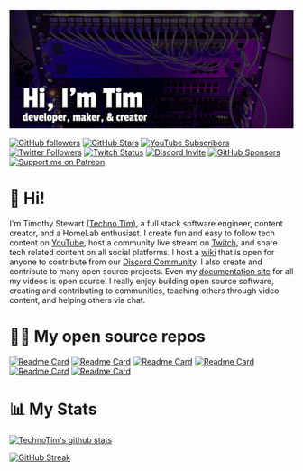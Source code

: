 
![Hero image](https://raw.githubusercontent.com/timothystewart6/images/master/techno-timgithub-profile.jpg)

[![GitHub followers](https://img.shields.io/github/followers/timothystewart6?logo=GitHub&style=for-the-badge)](https://l.technotim.live/github)
[![GitHub Stars](https://img.shields.io/github/stars/techno-tim?logo=github&style=for-the-badge)](https://l.technotim.live/github)
[![YouTube Subscribers](https://img.shields.io/youtube/channel/subscribers/UCOk-gHyjcWZNj3Br4oxwh0A?logo=youtube&logoColor=E05D44&style=for-the-badge&label=YouTube)](https://l.technotim.live/subscribe) 
[![Twitter Followers](https://img.shields.io/twitter/follow/technotimlive?color=0E7FC0&logo=twitter&style=for-the-badge&label=Twitter)](https://l.technotim.live/twitter)
[![Twitch Status](https://img.shields.io/twitch/status/technotim?color=9147FF&logo=twitch&style=for-the-badge)](https://l.technotim.live/twitch)
[![Discord Invite](https://img.shields.io/discord/677701098101932032?color=4A55CC&label=Discord&logo=discord&style=for-the-badge)](https://l.technotim.live/discord)
[![GitHub Sponsors](https://img.shields.io/github/sponsors/timothystewart6?color=BF4B8A&logo=githubsponsors&style=for-the-badge&label=Sponsor%20on%20Github)](https://l.technotim.live/github-sponsor)
[![Support me on Patreon](https://img.shields.io/endpoint.svg?url=https%3A%2F%2Fshieldsio-patreon.vercel.app%2Fapi%3Fusername%3Dtechnotim%26type%3Dpatrons&style=for-the-badge)](https://l.technotim.live/patreon)

# 👋 Hi!

I'm Timothy Stewart [(Techno Tim)](https://technotim.live), a full stack software engineer, content creator, and a HomeLab enthusiast.   I create fun and easy to follow tech content on [YouTube](https://l.technotim.live/subscribe), host a community live stream on [Twitch](https://l.technotim.live/twitch), and share tech related content on all social platforms.  I host a [wiki](https://l.technotim.live/wiki) that is open for anyone to contribute from our [Discord Community](https://l.technotim.live/discord). I also create and contribute to many open source projects. Even my [documentation site](https://l.technotim.live/docs) for all my videos is open source! I really enjoy building open source software, creating and contributing to communities, teaching others through video content, and helping others via chat.

# 🧑‍💻 My open source repos

[![Readme Card](https://github-readme-stats.vercel.app/api/pin/?username=techno-tim&repo=k3s-ansible&theme=radical)](https://github.com/techno-tim/k3s-ansible)
[![Readme Card](https://github-readme-stats.vercel.app/api/pin/?username=techno-tim&repo=techno-tim.github.io&theme=radical)](https://github.com/techno-tim/techno-tim.github.io)
[![Readme Card](https://github-readme-stats.vercel.app/api/pin/?username=techno-tim&repo=littlelink-server&theme=radical)](https://github.com/techno-tim/littlelink-server)
[![Readme Card](https://github-readme-stats.vercel.app/api/pin/?username=techno-tim&repo=launchpad&theme=radical)](https://github.com/techno-tim/launchpad)
[![Readme Card](https://github-readme-stats.vercel.app/api/pin/?username=techno-tim&repo=techno-boto-discord&theme=radical)](https://github.com/techno-tim/techno-boto-discord)
[![Readme Card](https://github-readme-stats.vercel.app/api/pin/?username=techno-tim&repo=techno-boto-twitch&theme=radical)](https://github.com/techno-tim/techno-boto-twitch)

# 📊 My Stats

[![TechnoTim's github stats](https://github-readme-stats.vercel.app/api?username=timothystewart6&show_icons=true&count_private=true&theme=radical&hide=stars)](https://l.technotim.live/github)

[![GitHub Streak](https://github-readme-streak-stats.herokuapp.com/?user=timothystewart6&theme=dark&count_private=true&theme=radical)](https://l.technotim.live/github)
